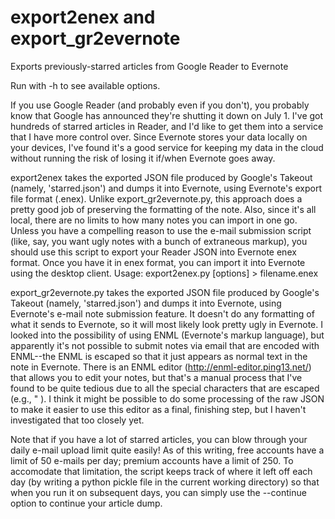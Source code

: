 
export2enex and export_gr2evernote
==================

Exports previously-starred articles from Google Reader to Evernote

Run with -h to see available options.

If you use Google Reader (and probably even if you don't), you probably know 
that Google has announced they're shutting it down on July 1.  I've
got hundreds of starred articles in Reader, and I'd like to get them into
a service that I have more control over.  Since Evernote stores your data
locally on your devices, I've found it's a good service for keeping my 
data in the cloud without running the risk of losing it if/when Evernote
goes away.

export2enex takes the exported JSON file produced by Google's Takeout
(namely, 'starred.json') and dumps it into Evernote, using Evernote's 
export file format (.enex).  Unlike export_gr2evernote.py, this approach
does a pretty good job of preserving the formatting of the note.  Also,
since it's all local, there are no limits to how many notes you can 
import in one go.  Unless you have a compelling reason to use the 
e-mail submission script (like, say, you want ugly notes with a bunch
of extraneous markup), you should use this script to export your Reader
JSON into Evernote enex format.  Once you have it in enex format, you
can import it into Evernote using the desktop client.
    Usage: export2enex.py [options] > filename.enex

export_gr2evernote.py takes the exported JSON file produced by Google's 
Takeout (namely, 'starred.json') and dumps it into Evernote, using Evernote's 
e-mail note submission feature.  It doesn't do any formatting of what it
sends to Evernote, so it will most likely look pretty ugly in Evernote.
I looked into the possibility of using ENML (Evernote's markup language),
but apparently it's not possible to submit notes via email that are encoded with
ENML--the ENML is escaped so that it just appears as normal text in the note 
in Evernote.
There is an ENML editor (http://enml-editor.ping13.net/) that allows you 
to edit your notes, but that's a manual process that I've found to be
quite tedious due to all the special characters that are escaped (e.g.,
&quot; ).  I think it might be possible to do some processing of the raw 
JSON to make it easier to use this editor as a final, finishing step, but
I haven't investigated that too closely yet.

Note that if you have a lot of starred articles, you can blow through your 
daily e-mail upload limit quite easily!  As of this writing, free accounts 
have a limit of 50 e-mails per day; premium accounts have a limit of 250.
To accomodate that limitation, the script keeps track of where it left off 
each day (by writing a python pickle file in the current working directory) 
so that when you run it on subsequent days, you can simply use the --continue 
option to continue your article dump.
